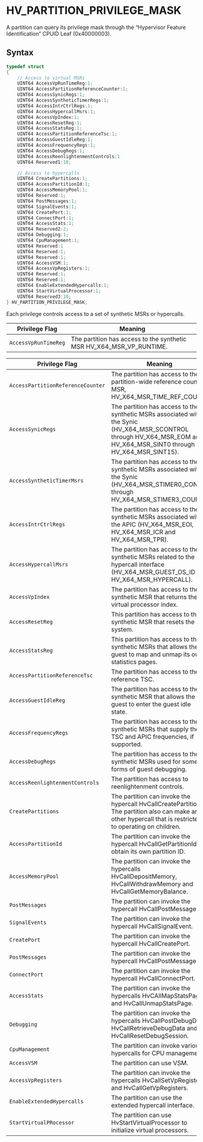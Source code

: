 # HV_PARTITION_PRIVILEGE_MASK

A partition can query its privilege mask through the “Hypervisor Feature Identification” CPUID Leaf (0x40000003).

## Syntax

```c
typedef struct
{
    // Access to virtual MSRs
    UINT64 AccessVpRunTimeReg:1;
    UINT64 AccessPartitionReferenceCounter:1;
    UINT64 AccessSynicRegs:1;
    UINT64 AccessSyntheticTimerRegs:1;
    UINT64 AccessIntrCtrlRegs:1;
    UINT64 AccessHypercallMsrs:1;
    UINT64 AccessVpIndex:1;
    UINT64 AccessResetReg:1;
    UINT64 AccessStatsReg:1;
    UINT64 AccessPartitionReferenceTsc:1;
    UINT64 AccessGuestIdleReg:1;
    UINT64 AccessFrequencyRegs:1;
    UINT64 AccessDebugRegs:1;
    UINT64 AccessReenlightenmentControls:1
    UINT64 Reserved1:18;

    // Access to hypercalls
    UINT64 CreatePartitions:1;
    UINT64 AccessPartitionId:1;
    UINT64 AccessMemoryPool:1;
    UINT64 Reserved:1;
    UINT64 PostMessages:1;
    UINT64 SignalEvents:1;
    UINT64 CreatePort:1;
    UINT64 ConnectPort:1;
    UINT64 AccessStats:1;
    UINT64 Reserved2:2;
    UINT64 Debugging:1;
    UINT64 CpuManagement:1;
    UINT64 Reserved:1
    UINT64 Reserved:1;
    UINT64 Reserved:1;
    UINT64 AccessVSM:1;
    UINT64 AccessVpRegisters:1;
    UINT64 Reserved:1;
    UINT64 Reserved:1;
    UINT64 EnableExtendedHypercalls:1;
    UINT64 StartVirtualProcessor:1;
    UINT64 Reserved3:10;
} HV_PARTITION_PRIVILEGE_MASK;
 ```

Each privilege controls access to a set of synthetic MSRs or hypercalls.

| Privilege Flag                        | Meaning                                       |
|---------------------------------------|-----------------------------------------------|
|`AccessVpRunTimeReg`                   | The partition has access to the synthetic MSR HV_X64_MSR_VP_RUNTIME. |


| Privilege Flag                        | Meaning                                       |
|---------------------------------------|-----------------------------------------------|
|`AccessPartitionReferenceCounter`      | The partition has access to the partition-wide reference count MSR, HV_X64_MSR_TIME_REF_COUNT. |
|`AccessSynicRegs`                      | The partition has access to the synthetic MSRs associated with the Synic (HV_X64_MSR_SCONTROL through HV_X64_MSR_EOM and HV_X64_MSR_SINT0 through HV_X64_MSR_SINT15).|
|`AccessSyntheticTimerMsrs`             | The partition has access to the synthetic MSRs associated with the Synic (HV_X64_MSR_STIMER0_CONFIG through HV_X64_MSR_STIMER3_COUNT). |
|`AccessIntrCtrlRegs`                   | The partition has access to the synthetic MSRs associated with the APIC (HV_X64_MSR_EOI, HV_X64_MSR_ICR and HV_X64_MSR_TPR). |
|`AccessHypercallMsrs`                  | The partition has access to the synthetic MSRs related to the hypercall interface (HV_X64_MSR_GUEST_OS_ID and HV_X64_MSR_HYPERCALL). |
|`AccessVpIndex`                        | The partition has access to the synthetic MSR that returns the virtual processor index. |
|`AccessResetReg`                       | This partition has access to the synthetic MSR that resets the system. |
|`AccessStatsReg`                       | This partition has access to the synthetic MSRs that allows the guest to map and unmap its own statistics pages. |
|`AccessPartitionReferenceTsc`          | The partition has access to the reference TSC. |
|`AccessGuestIdleReg`                   | The partition has access to the synthetic MSR that allows the guest to enter the guest idle state. |
|`AccessFrequencyRegs`                  | The partition has access to the synthetic MSRs that supply the TSC and APIC frequencies, if supported. |
|`AccessDebugRegs`                      | The partition has access to the synthetic MSRs used for some forms of guest debugging. |
|`AccessReenlightenmentControls`        | The partition has access to reenlightenment controls. |
|`CreatePartitions`                     | The partition can invoke the hypercall HvCallCreatePartition. The partition also can make any other hypercall that is restricted to operating on children. |
|`AccessPartitionId`                    | The partition can invoke the hypercall HvCallGetPartitionId to obtain its own partition ID. |
|`AccessMemoryPool`                     | The partition can invoke the hypercalls HvCallDepositMemory, HvCallWithdrawMemory and HvCallGetMemoryBalance. |
|`PostMessages`                         | The partition can invoke the hypercall HvCallPostMessage. |
|`SignalEvents`                         | The partition can invoke the hypercall HvCallSignalEvent. |
|`CreatePort`                           | The partition can invoke the hypercall HvCallCreatePort.  |
|`PostMessages`                         | The partition can invoke the hypercall HvCallPostMessage. |
|`ConnectPort`                          | The partition can invoke the hypercall HvCallConnectPort. |
|`AccessStats`                          | The partition can invoke the hypercalls HvCAllMapStatsPage and HvCallUnmapStatsPage. |
|`Debugging`                            | The partition can invoke the hypercalls HvCallPostDebugData, HvCallRetrieveDebugData and HvCallResetDebugSession. |
|`CpuManagement`                        | The partition can invoke various hypercalls for CPU management. |
|`AccessVSM`                            | The partition can use VSM. |
|`AccessVpRegisters`                    | The partition can invoke the hypercalls HvCallSetVpRegisters and HvCallGetVpRegisters. |
|`EnableExtendedHypercalls`             | The partition can use the extended hypercall interface. |
|`StartVirtualPRocessor`                | The partition can use HvStartVirtualProcessor to initialize virtual processors. |
